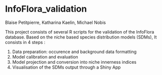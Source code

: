 # InfoFlora_validation
Blaise Petitpierre, Katharina Kaelin, Michael Nobis

This project consists of several R scripts for the validation of the InfoFlora database. Based on the niche based species distribution models (SDMs), It consists in 4 steps : 
1) Data preparation: occurence and background data formatting
2) Model calibration and evaluation
3) Model projection and conversion into niche innerness indices
4) Visualisation of the SDMs output through a Shiny App
